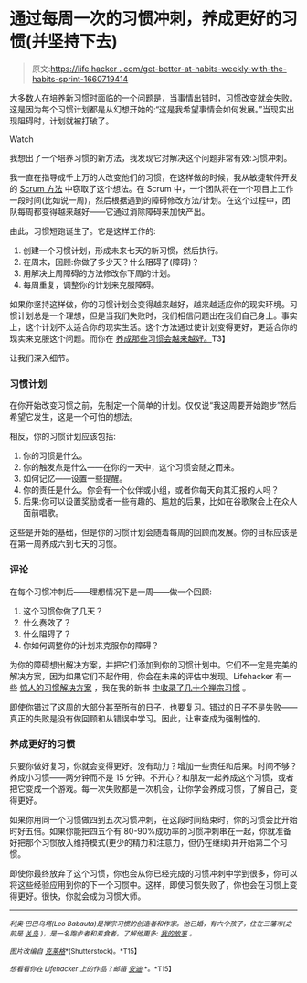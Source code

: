 # 通过每周一次的习惯冲刺，养成更好的习惯(并坚持下去)

> 原文:[https://life hacker . com/get-better-at-habits-weekly-with-the-habits-sprint-1660719414](https://lifehacker.com/get-better-at-habits-every-week-with-the-habit-sprint-1660719414)

大多数人在培养新习惯时面临的一个问题是，当事情出错时，习惯改变就会失败。这是因为每个习惯计划都是从幻想开始的:“这是我希望事情会如何发展。”当现实出现阻碍时，计划就被打破了。

Watch

我想出了一个培养习惯的新方法，我发现它对解决这个问题非常有效:习惯冲刺。

我一直在指导成千上万的人改变他们的习惯，在这样做的时候，我从敏捷软件开发的 [Scrum 方法](http://en.wikipedia.org/wiki/Scrum_(software_development)) 中窃取了这个想法。在 Scrum 中，一个团队将在一个项目上工作一段时间(比如说一周)，然后根据遇到的障碍修改方法/计划。在这个过程中，团队每周都变得越来越好——它通过消除障碍来加快产出。

由此，习惯短跑诞生了。它是这样工作的:

1.  创建一个习惯计划，形成未来七天的新习惯，然后执行。
2.  在周末，回顾:你做了多少天？什么阻碍了(障碍)？
3.  用解决上周障碍的方法修改你下周的计划。
4.  每周重复，调整你的计划来克服障碍。

如果你坚持这样做，你的习惯计划会变得越来越好，越来越适应你的现实环境。习惯计划总是一个理想，但是当我们失败时，我们相信问题出在我们自己身上。事实上，这个计划不太适合你的现实生活。这个方法通过使计划变得更好，更适合你的现实来克服这个问题。而你在 [养成那些习惯会越来越好。](https://lifehacker.com/what-it-takes-to-form-a-good-habit-5724234)T3】

让我们深入细节。

### 习惯计划

在你开始改变习惯之前，先制定一个简单的计划。仅仅说“我这周要开始跑步”然后希望它发生，这是一个可怕的想法。

相反，你的习惯计划应该包括:

1.  你的习惯是什么。
2.  你的触发点是什么——在你的一天中，这个习惯会随之而来。
3.  如何记忆——设置一些提醒。
4.  你的责任是什么。你会有一个伙伴或小组，或者你每天向其汇报的人吗？
5.  后果:你可以设置奖励或者一些有趣的、尴尬的后果，比如在谷歌聚会上在众人面前唱歌。

这些是开始的基础，但是你的习惯计划会随着每周的回顾而发展。你的目标应该是在第一周养成六到七天的习惯。

### 评论

在每个习惯冲刺后——理想情况下是一周——做一个回顾:

1.  这个习惯你做了几天？
2.  什么奏效了？
3.  什么阻碍了？
4.  你如何调整你的计划来克服你的障碍？

为你的障碍想出解决方案，并把它们添加到你的习惯计划中。它们不一定是完美的解决方案，因为如果它们不起作用，你会在未来的评估中发现。Lifehacker 有一些 [惊人的习惯解决方案](https://lifehacker.com/how-to-debug-your-brain-and-build-better-habits-1654118579) ，我在我的新书 [中收录了几十个禅宗习惯](http://zenhabits.net/fund/) 。

即使你错过了这周的大部分甚至所有的日子，也要复习。错过的日子不是失败——真正的失败是没有做回顾和从错误中学习。因此，让审查成为强制性的。

### 养成更好的习惯

只要你做好复习，你就会变得更好。没有动力？增加一些责任和后果。时间不够？养成小习惯——两分钟而不是 15 分钟。不开心？和朋友一起养成这个习惯，或者把它变成一个游戏。每一次失败都是一次机会，让你学会养成习惯，了解自己，变得更好。

如果你用同一个习惯做四到五次习惯冲刺，在这段时间结束时，你的习惯会比开始时好五倍。如果你能把四五个有 80-90%成功率的习惯冲刺串在一起，你就准备好把那个习惯放入维持模式(更少的精力和注意力，但仍在继续)并开始第二个习惯。

即使你最终放弃了这个习惯，你也会从你已经完成的习惯冲刺中学到很多，你可以将这些经验应用到你的下一个习惯中。这样，即使习惯失败了，你也会在习惯上变得更好。很快，你就会成为习惯大师。

* * *

*<small>利奥·巴巴乌塔(Leo Babauta)是禅宗习惯的创造者和作家。他已婚，有六个孩子，住在三藩市(之前是</small>* [*<small>关岛</small>*](http://guampedia.com/) *<small>)，是一名跑步者和素食者。了解他更多:</small>* [*<small>我的故事</small>*](http://zenhabits.net/2007/02/my-story/) *<small>。</small>*

<small>*图片改编自*</small> [<small>*克莱格*</small>](http://www.shutterstock.com/pic-202257664/stock-photo-october-calendar.html)<small>*(Shutterstock)。*T15】</small>

<small>*想看看你在 Lifehacker 上的作品？邮箱*</small> [<small>*安迪*</small>](mailto:andy@lifehacker.com) <small>*。*T15】</small>